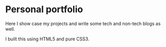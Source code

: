 # Personal portfolio
 Here I show case my projects and write some tech and non-tech blogs as well.

 I built this using HTML5 and pure CSS3.